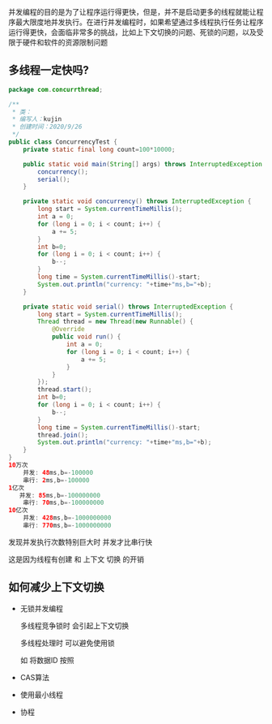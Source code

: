 并发编程的目的是为了让程序运行得更快，但是，并不是启动更多的线程就能让程序最大限度地并发执行。在进行并发编程时，如果希望通过多线程执行任务让程序运行得更快，会面临非常多的挑战，比如上下文切换的问题、死锁的问题，以及受限于硬件和软件的资源限制问题

## 多线程一定快吗?

```java
package com.concurrthread;

/**
 * 类：
 * 编写人：kujin
 * 创建时间：2020/9/26
 */
public class ConcurrencyTest {
    private static final long count=100*10000;

    public static void main(String[] args) throws InterruptedException {
        concurrency();
        serial();
    }

    private static void concurrency() throws InterruptedException {
        long start = System.currentTimeMillis();
        int a = 0;
        for (long i = 0; i < count; i++) {
            a += 5;
        }
        int b=0;
        for (long i = 0; i < count; i++) {
            b--;
        }
        long time = System.currentTimeMillis()-start;
        System.out.println("currency: "+time+"ms,b="+b);
    }

    private static void serial() throws InterruptedException {
        long start = System.currentTimeMillis();
        Thread thread = new Thread(new Runnable() {
            @Override
            public void run() {
                int a = 0;
                for (long i = 0; i < count; i++) {
                    a += 5;
                }
            }
        });
        thread.start();
        int b=0;
        for (long i = 0; i < count; i++) {
            b--;
        }
        long time = System.currentTimeMillis()-start;
        thread.join();
        System.out.println("currency: "+time+"ms,b="+b);
    }
}
10万次
    并发: 48ms,b=-100000
    串行: 2ms,b=-100000
1亿次
   并发: 85ms,b=-100000000
	串行: 70ms,b=-100000000
10亿次
    并发: 428ms,b=-1000000000
	串行: 770ms,b=-1000000000
```

发现并发执行次数特别巨大时 并发才比串行快

这是因为线程有创建 和 上下文 切换 的开销

## 如何减少上下文切换

- 无锁并发编程

  多线程竞争锁时 会引起上下文切换

  多线程处理时 可以避免使用锁

  如 将数据ID 按照

- CAS算法

- 使用最小线程

- 协程